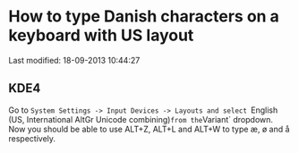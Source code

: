 # How to type Danish characters on a keyboard with US layout

Last modified: 18-09-2013 10:44:27

## KDE4

Go to `System Settings -> Input Devices -> Layouts and select `English (US,
International AltGr Unicode combining)` from the `Variant` dropdown. Now you
should be able to use ALT+Z, ALT+L and ALT+W to type æ, ø and å respectively.
